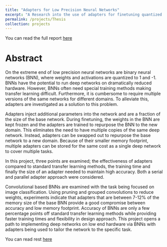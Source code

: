 ```yaml
---
title: "Adapters for Low Precision Neural Networks"
excerpt: "A Research into the use of adapters for finetuning quantized neural networks namely binarised neural networts <br/><img src='/images/500x300.png'>"
permalink: /projects/Thesis
collection: projects
---
```

You can read the full report [here](/files/JohnSuThesis_Adapters.pdf)

# Abstract
On the extreme end of low precision neural networks are binary neural networks (BNN),
where weights and activations are quantized to 1 and -1. BNNs have the potential to run
deep networks on dramatically reduced hardware. However, BNNs often need special training methods making transfer learning difficult. Furthermore, it is cumbersome to require
multiple versions of the same networks for different domains. To alleviate this, adapters are
investigated as a solution to this problem.

Adapters inject additional parameters into the network and are a fraction of the size of the
base network. During finetuning, the weights in the BNN are kept frozen and the adapters are
trained to repurpose the BNN to the new domain. This eliminates the need to have multiple
copies of the same deep network. Instead, adapters can be swapped out to repurpose the base
network to a new domain. Because of their smaller memory footprint, multiple adapters can
be stored for the same cost as a single deep network to cover multiple tasks.

In this project, three points are examined; the effectiveness of adapters compared to
standard transfer learning methods, the training time and finally the size of an adapter needed to maintain high accuracy. Both a serial and parallel adapter approach were considered.

Convolutional based BNNs are examined with the task being focused on image classification.
Using pruning and grouped convolutions to reduce weights, experiments indicate that
adapters that are between 7-12% of the memory size of the base BNN provide a good
compromise between accuracy and low memory footprint. Accuracy of BNNs are only a
few percentage points off standard transfer learning methods while providing faster training
times and flexibility in design approach. This project opens a path to implementing deep
networks on low end hardware via BNNs with adapters being used to tailor the network to
the specific task.

You can read rest [here](/files/JohnSuThesis_Adapters.pdf)